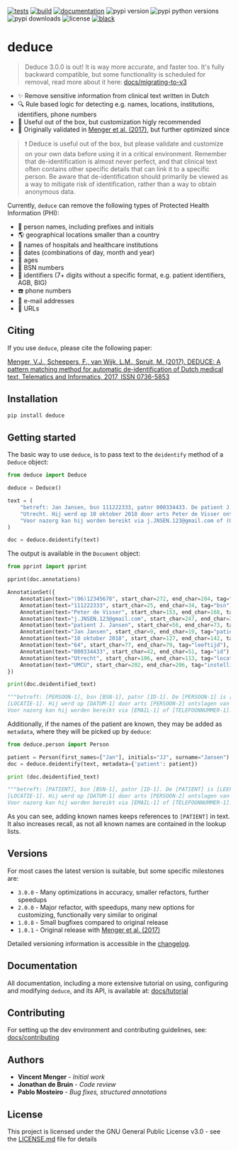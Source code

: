 [![tests](https://github.com/vmenger/deduce/actions/workflows/test.yml/badge.svg)](https://github.com/vmenger/deduce/actions/workflows/test.yml)
[![build](https://github.com/vmenger/deduce/actions/workflows/build.yml/badge.svg)](https://github.com/vmenger/deduce/actions/workflows/build.yml)
[![documentation](https://readthedocs.org/projects/deduce/badge/?version=latest)](https://deduce.readthedocs.io/en/latest/?badge=latest)
![pypi version](https://img.shields.io/pypi/v/deduce)
![pypi python versions](https://img.shields.io/pypi/pyversions/deduce)
![pypi downloads](https://img.shields.io/pypi/dm/deduce)
![license](https://img.shields.io/github/license/vmenger/deduce)
[![black](https://img.shields.io/badge/code%20style-black-000000.svg)](https://github.com/psf/black)

# deduce

> Deduce 3.0.0 is out! It is way more accurate, and faster too. It's fully backward compatible, but some functionality is scheduled for removal, read more about it here: [docs/migrating-to-v3](https://deduce.readthedocs.io/en/latest/migrating.html)

<!-- start include in docs -->

* :sparkles: Remove sensitive information from clinical text written in Dutch
* :mag: Rule based logic for detecting e.g. names, locations, institutions, identifiers, phone numbers
* :triangular_ruler: Useful out of the box, but customization higly recommended
* :seedling: Originally validated in [Menger et al. (2017)](http://www.sciencedirect.com/science/article/pii/S0736585316307365), but further optimized since

> :exclamation: Deduce is useful out of the box, but please validate and customize on your own data before using it in a critical environment. Remember that de-identification is almost never perfect, and that clinical text often contains other specific details that can link it to a specific person. Be aware that de-identification should primarily be viewed as a way to mitigate risk of identification, rather than a way to obtain anonymous data.

Currently, `deduce` can remove the following types of Protected Health Information (PHI):

* :bust_in_silhouette: person names, including prefixes and initials
* :earth_americas: geographical locations smaller than a country
* :hospital: names of hospitals and healthcare institutions
* :calendar: dates (combinations of day, month and year)
* :birthday: ages
* :1234: BSN numbers
* :1234: identifiers (7+ digits without a specific format, e.g. patient identifiers, AGB, BIG)
* :phone: phone numbers
* :e-mail: e-mail addresses 
* :link: URLs

## Citing

If you use `deduce`, please cite the following paper:  

[Menger, V.J., Scheepers, F., van Wijk, L.M., Spruit, M. (2017). DEDUCE: A pattern matching method for automatic de-identification of Dutch medical text, Telematics and Informatics, 2017, ISSN 0736-5853](http://www.sciencedirect.com/science/article/pii/S0736585316307365)

<!-- end include in docs -->

<!-- start getting started -->

## Installation

``` python
pip install deduce
```

## Getting started

The basic way to use `deduce`, is to pass text to the `deidentify` method of a `Deduce` object:

```python
from deduce import Deduce

deduce = Deduce()

text = (
    "betreft: Jan Jansen, bsn 111222333, patnr 000334433. De patient J. Jansen is 64 jaar oud en woonachtig in "
    "Utrecht. Hij werd op 10 oktober 2018 door arts Peter de Visser ontslagen van de kliniek van het UMCU. "
    "Voor nazorg kan hij worden bereikt via j.JNSEN.123@gmail.com of (06)12345678."
)

doc = deduce.deidentify(text)
```

The output is available in the `Document` object:

```python
from pprint import pprint

pprint(doc.annotations)

AnnotationSet({
    Annotation(text="(06)12345678", start_char=272, end_char=284, tag="telefoonnummer"),
    Annotation(text="111222333", start_char=25, end_char=34, tag="bsn"),
    Annotation(text="Peter de Visser", start_char=153, end_char=168, tag="persoon"),
    Annotation(text="j.JNSEN.123@gmail.com", start_char=247, end_char=268, tag="email"),
    Annotation(text="patient J. Jansen", start_char=56, end_char=73, tag="patient"),
    Annotation(text="Jan Jansen", start_char=9, end_char=19, tag="patient"),
    Annotation(text="10 oktober 2018", start_char=127, end_char=142, tag="datum"),
    Annotation(text="64", start_char=77, end_char=79, tag="leeftijd"),
    Annotation(text="000334433", start_char=42, end_char=51, tag="id"),
    Annotation(text="Utrecht", start_char=106, end_char=113, tag="locatie"),
    Annotation(text="UMCU", start_char=202, end_char=206, tag="instelling"),
})

print(doc.deidentified_text)

"""betreft: [PERSOON-1], bsn [BSN-1], patnr [ID-1]. De [PERSOON-1] is [LEEFTIJD-1] jaar oud en woonachtig in 
[LOCATIE-1]. Hij werd op [DATUM-1] door arts [PERSOON-2] ontslagen van de kliniek van het [INSTELLING-1]. 
Voor nazorg kan hij worden bereikt via [EMAIL-1] of [TELEFOONNUMMER-1]."""
```

Additionally, if the names of the patient are known, they may be added as `metadata`, where they will be picked up by `deduce`:

```python
from deduce.person import Person

patient = Person(first_names=["Jan"], initials="JJ", surname="Jansen")
doc = deduce.deidentify(text, metadata={'patient': patient})

print (doc.deidentified_text)

"""betreft: [PATIENT], bsn [BSN-1], patnr [ID-1]. De [PATIENT] is [LEEFTIJD-1] jaar oud en woonachtig in 
[LOCATIE-1]. Hij werd op [DATUM-1] door arts [PERSOON-2] ontslagen van de kliniek van het [INSTELLING-1]. 
Voor nazorg kan hij worden bereikt via [EMAIL-1] of [TELEFOONNUMMER-1]."""
```

As you can see, adding known names keeps references to `[PATIENT]` in text. It also increases recall, as not all known names are contained in the lookup lists. 

<!-- end getting started -->

## Versions

For most cases the latest version is suitable, but some specific milestones are:

* `3.0.0` - Many optimizations in accuracy, smaller refactors, further speedups
* `2.0.0` - Major refactor, with speedups, many new options for customizing, functionally very similar to original 
* `1.0.8` - Small bugfixes compared to original release
* `1.0.1` - Original release with [Menger et al. (2017)](http://www.sciencedirect.com/science/article/pii/S0736585316307365)

Detailed versioning information is accessible in the [changelog](CHANGELOG.md). 

## Documentation

All documentation, including a more extensive tutorial on using, configuring and modifying `deduce`, and its API, is available at: [docs/tutorial](https://deduce.readthedocs.io/en/latest/) 

## Contributing

For setting up the dev environment and contributing guidelines, see: [docs/contributing](https://deduce.readthedocs.io/en/latest/contributing.html)

## Authors

* **Vincent Menger** - *Initial work* 
* **Jonathan de Bruin** - *Code review*
* **Pablo Mosteiro** - *Bug fixes, structured annotations*

## License

This project is licensed under the GNU General Public License v3.0 - see the [LICENSE.md](LICENSE.md) file for details